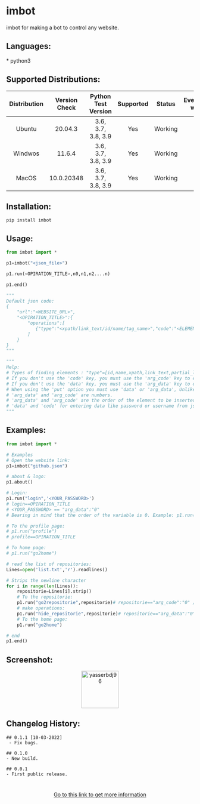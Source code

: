 <h1>imbot</h1>

<p>imbot for making a bot to control any website.</p>

<h2>Languages:</h2>
* python3

<h2>Supported Distributions:</h2>

| Distribution | Version Check     | Python Test Version | Supported | Status  | Everything works |
| :----------: | :---------------: | :-----------------: | :-------: | :----:  | :--------------: |
| Ubuntu       | 20.04.3           | 3.6, 3.7, 3.8, 3.9  | Yes       | Working | Yes              |
| Windwos      | 11.6.4            | 3.6, 3.7, 3.8, 3.9  | Yes       | Working | Yes              |
| MacOS        | 10.0.20348        | 3.6, 3.7, 3.8, 3.9  | Yes       | Working | Yes              |

<h2>Installation:</h2>

```
pip install imbot
```

<h2>Usage:</h2>

```python
from imbot import *

p1=imbot("<json_file>")

p1.run(<OPIRATION_TITLE>,n0,n1,n2....n)

p1.end()

"""
Default json code:
{
    "url":"<WEBSITE_URL>",
    "<OPIRATION_TITLE>":{
        "operations":[
           {"type":"<xpath/link_text/id/name/tag_name>","code":"<ELEMENT_CODE>","arg_code":"[n]","opt":"<click/put>","arg_data":"[n]","data":"<YOUR_DATA>"}
        ]
    }
}
"""

"""
Help:
# Types of finding elements : "type"=[id,name,xpath,link_text,partial_link_text,tag_name,class_name,css_selector]
# If you don't use the 'code' key, you must use the 'arg_code' key to enter data from your script.
# If you don't use the 'data' key, you must use the 'arg_data' key to enter data from your script.
# When using the 'put' option you must use 'data' or 'arg_data', Unlike the "click" option.
# 'arg_data' and 'arg_code' are numbers.
# 'arg_data' and 'arg_code' are the order of the element to be inserted from the list. //Example: p1.run(<OPIRATION_TITLE>,n0,n1,n2....n)
# 'data' and 'code' for entering data like password or username from json file (this is a common option if the variables you want to use are static).
"""
```

<h2>Examples:</h2>

```python
from imbot import *

# Examples
# Open the website link:
p1=imbot("github.json")

# about & logo:
p1.about()

# Login:
p1.run("login",'<YOUR_PASSWORD>')
# login==OPIRATION_TITLE
# <YOUR_PASSWORD> == "arg_data":"0" 
# Bearing in mind that the order of the variable is 0. Example: p1.run(<OPIRATION_TITLE>,n0,n1,n2....n)

# To the profile page:
# p1.run("profile")
# profile==OPIRATION_TITLE

# To home page:
# p1.run("go2home")

# read the list of repositories:
Lines=open('list.txt','r').readlines()

# Strips the newline character
for i in range(len(Lines)):
    repositorie=Lines[i].strip()
    # To the repositorie:
    p1.run("go2repositorie",repositorie)# repositorie=="arg_code":"0" //Bearing in mind that the order of the variable is 0
    # make operations:
    p1.run("hide_repositorie",repositorie)# repositorie=="arg_data":"0" //Bearing in mind that the order of the variable is 0
    # To the home page:
    p1.run("go2home")

# end
p1.end()
```

<h2>Screenshot:</h2>

<div align="center">
    <a href="https://raw.githubusercontent.com/yasserbdj96/imbot/main/screenshot/screenshot_1.png">
        <img alt="yasserbdj96" height="100" src="https://raw.githubusercontent.com/yasserbdj96/imbot/main/screenshot/screenshot_1.png">
    </a>
</div>

<h2>Changelog History:</h2>

```
## 0.1.1 [10-03-2022]
 - Fix bugs.

## 0.1.0
- New build.

## 0.0.1
- First public release.
```

<h1></h1> 

<div align="center">
    <a href="http://yasserbdj96.github.io/">Go to this link to get more information</a>
    <br>
    <a href="https://github.com/yasserbdj96/imbot" align="center">
        <img align="center"  alt="" src="https://visitor-badge.laobi.icu/badge?page_id=yasserbdj96.imbot">
    </a>
</div>
